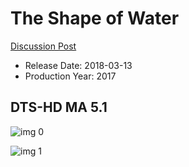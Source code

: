 # The Shape of Water

[Discussion Post](https://www.avsforum.com/threads/bass-eq-for-filtered-movies.2995212/post-58317204)

* Release Date: 2018-03-13
* Production Year: 2017

## DTS-HD MA 5.1

![img 0](https://i.imgur.com/WLzyTWg.jpg)

![img 1](https://i.imgur.com/3gSokn9.jpg)

